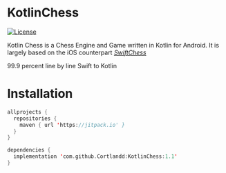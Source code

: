 # KotlinChess

[![License](https://img.shields.io/cocoapods/l/SwiftChess.svg?style=flat)](http://github.com/Cortlandd/KotlinChess)

Kotlin Chess is a Chess Engine and Game written in Kotlin for Android. It is  largely based on the iOS counterpart  _[SwiftChess](https://github.com/SteveBarnegren/SwiftChess/)_

99.9 percent line by line Swift to Kotlin

# Installation
```kotlin
allprojects {
  repositories {
    maven { url 'https://jitpack.io' }
  }
}
```

```kotlin
dependencies {
  implementation 'com.github.Cortlandd:KotlinChess:1.1'
}
```
